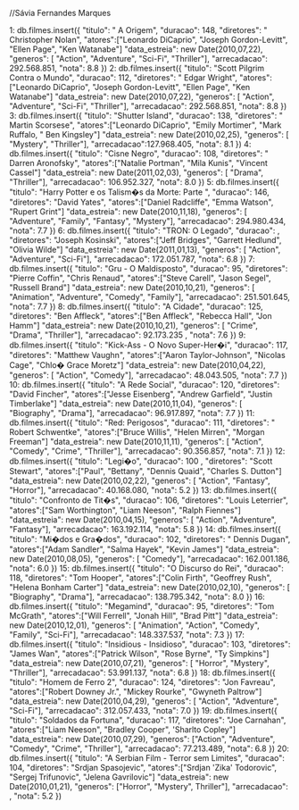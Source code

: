 //Sávia Fernandes Marques

1:
db.filmes.insert({
        "titulo": " A Origem",
		"duracao": 148,
		"diretores": " Christopher Nolan",
		"atores":["Leonardo DiCaprio", "Joseph Gordon-Levitt", "Ellen Page", "Ken Watanabe"]
		"data_estreia": new Date(2010,07,22),
		"generos": [ "Action", "Adventure", "Sci-Fi", "Thriller"],
		"arrecadacao": 292.568.851,
		"nota": 8.8
})
2:
db.filmes.insert({
        "titulo": "Scott Pilgrim Contra o Mundo",
		"duracao": 112,
		"diretores": " Edgar Wright",
		"atores":["Leonardo DiCaprio", "Joseph Gordon-Levitt", "Ellen Page", "Ken Watanabe"]
		"data_estreia": new Date(2010,07,22),
		"generos": [ "Action", "Adventure", "Sci-Fi", "Thriller"],
		"arrecadacao": 292.568.851,
		"nota": 8.8
})
3:
db.filmes.insert({
        "titulo": "Shutter Island",
		"duracao": 138,
		"diretores": " Martin Scorsese",
		"atores":["Leonardo DiCaprio", "Emily Mortimer", "Mark Ruffalo, " Ben Kingsley"]
		"data_estreia": new Date(2010,02,25),
		"generos": [ "Mystery", "Thriller"],
		"arrecadacao":127.968.405,
		"nota": 8.1
})
4:
db.filmes.insert({
        "titulo": "Cisne Negro",
		"duracao": 108,
		"diretores": " Darren Aronofsky",
		"atores":["Natalie Portman", "Mila Kunis", "Vincent Cassel"]
		"data_estreia": new Date(2011,02,03),
		"generos": [ "Drama", "Thriller"],
		"arrecadacao": 106.952.327,
		"nota": 8.0
})
5:
db.filmes.insert({
        "titulo": "Harry Potter e os Talism�s da Morte: Parte ",
		"duracao": 146,
		"diretores": "David Yates",
		"atores":["Daniel Radcliffe", "Emma Watson", "Rupert Grint"]
		"data_estreia": new Date(2010,11,18),
		"generos": [ "Adventure", "Family", "Fantasy", "Mystery"],
		"arrecadacao": 294.980.434,
		"nota": 7.7
})
6:
db.filmes.insert({
        "titulo": "TRON: O Legado",
		"duracao": ,
		"diretores": "Joseph Kosinski",
		"atores":["Jeff Bridges", "Garrett Hedlund", "Olivia Wilde"]
		"data_estreia": new Date(2011,01,13),
		"generos": [ "Action", "Adventure", "Sci-Fi"],
		"arrecadacao": 172.051.787,
		"nota": 6.8
})
7:
db.filmes.insert({
        "titulo": "Gru - O Maldisposto",
		"duracao": 95,
		"diretores": "Pierre Coffin", "Chris Renaud",
		"atores":["Steve Carell", "Jason Segel", "Russell Brand"]
		"data_estreia": new Date(2010,10,21),
		"generos": [ "Animation", "Adventure", "Comedy", "Family"],
		"arrecadacao": 251.501.645,
		"nota": 7.7
})
8:
db.filmes.insert({
        "titulo": "A Cidade",
		"duracao": 125,
		"diretores": "Ben Affleck",
		"atores":["Ben Affleck", "Rebecca Hall", "Jon Hamm"]
		"data_estreia": new Date(2010,10,21),
		"generos": [ "Crime", "Drama", "Thriller"],
		"arrecadacao": 92.173.235 ,
		"nota": 7.6
})
9:
db.filmes.insert({
        "titulo": "Kick-Ass - O Novo Super-Her�i",
		"duracao": 117,
		"diretores": "Matthew Vaughn",
		"atores":["Aaron Taylor-Johnson", "Nicolas Cage", "Chlo� Grace Moretz"]
		"data_estreia": new Date(2010,04,22),
		"generos": [ "Action", "Comedy"],
		"arrecadacao": 48.043.505,
		"nota": 7.7
})
10:
db.filmes.insert({
        "titulo": "A Rede Social",
		"duracao": 120,
		"diretores": "David Fincher",
		"atores":["Jesse Eisenberg", "Andrew Garfield", "Justin Timberlake"]
		"data_estreia": new Date(2010,11,04),
		"generos": [ "Biography", "Drama"],
		"arrecadacao": 96.917.897,
		"nota": 7.7
})
11:
db.filmes.insert({
        "titulo": "Red: Perigosos",
		"duracao": 111,
		"diretores": " Robert Schwentke",
		"atores":["Bruce Willis", "Helen Mirren", "Morgan Freeman"]
		"data_estreia": new Date(2010,11,11),
		"generos": [ "Action", "Comedy", "Crime", "Thriller"],
		"arrecadacao": 90.356.857,
		"nota": 7.1
})
12:
db.filmes.insert({
        "titulo": "Legi�o",
		"duracao":  100 ,
		"diretores": "Scott Stewart",
		"atores":["Paul", "Bettany", "Dennis Quaid", "Charles S. Dutton"]
		"data_estreia": new Date(2010,02,22),
		"generos": [ "Action", "Fantasy", "Horror"],
		"arrecadacao": 40.168.080,
		"nota": 5.2
})
13:
db.filmes.insert({
        "titulo": "Confronto de Tit�s",
		"duracao":  106,
		"diretores": "Louis Leterrier",
		"atores":["Sam Worthington", "Liam Neeson", "Ralph Fiennes"]
		"data_estreia": new Date(2010,04,15),
		"generos": [ "Action", "Adventure", "Fantasy"],
		"arrecadacao": 163.192.114,
		"nota": 5.8
})
14:
db.filmes.insert({
        "titulo": "Mi�dos e Gra�dos",
		"duracao":  102,
		"diretores": " Dennis Dugan",
		"atores":["Adam Sandler", "Salma Hayek", "Kevin James"]
		"data_estreia": new Date(2010,08,05),
		"generos": [ "Comedy"],
		"arrecadacao": 162.001.186,
		"nota": 6.0
})
15:
db.filmes.insert({
        "titulo": "O Discurso do Rei",
		"duracao":  118,
		"diretores": "Tom Hooper",
		"atores":["Colin Firth", "Geoffrey Rush", "Helena Bonham Carter"]
		"data_estreia": new Date(2010,02,10),
		"generos": [ "Biography", "Drama"],
		"arrecadacao": 138.795.342,
		"nota": 8.0
})
16:
db.filmes.insert({
        "titulo": "Megamind",
		"duracao":  95,
		"diretores": "Tom McGrath",
		"atores":["Will Ferrell", "Jonah Hill", "Brad Pitt"]
		"data_estreia": new Date(2010,12,01),
		"generos": [ "Animation", "Action", "Comedy", "Family", "Sci-Fi"],
		"arrecadacao": 148.337.537,
		"nota": 7.3
})
17:
db.filmes.insert({
        "titulo": "Insidious - Insidioso",
		"duracao":  103,
		"diretores": "James Wan",
		"atores":["Patrick Wilson", "Rose Byrne", "Ty Simpkins"]
		"data_estreia": new Date(2010,07,21),
		"generos": [ "Horror", "Mystery", "Thriller"],
		"arrecadacao": 53.991.137,
		"nota": 6.8
})
18:
db.filmes.insert({
        "titulo": "Homem de Ferro 2",
		"duracao":  124,
		"diretores": "Jon Favreau",
		"atores":["Robert Downey Jr.", "Mickey Rourke", "Gwyneth Paltrow"]
		"data_estreia": new Date(2010,04,29),
		"generos": [ "Action", "Adventure", "Sci-Fi"],
		"arrecadacao": 312.057.433,
		"nota": 7.0
})
19:
db.filmes.insert({
        "titulo": "Soldados da Fortuna",
		"duracao":  117,
		"diretores": "Joe Carnahan",
		"atores":["Liam Neeson", "Bradley Cooper", 'Sharlto Copley"]
		"data_estreia": new Date(2010,07,29),
		"generos": ["Action", "Adventure", "Comedy", "Crime", "Thriller"],
		"arrecadacao": 77.213.489,
		"nota": 6.8
})
20:
db.filmes.insert({
        "titulo": "A Serbian Film - Terror sem Limites",
		"duracao":  104,
		"diretores": "Srdjan Spasojevic",
		"atores":["Srdjan 'Zika' Todorovic", "Sergej Trifunovic", "Jelena Gavrilovic"]
		"data_estreia": new Date(2010,01,21),
		"generos": ["Horror", "Mystery", Thriller"],
		"arrecadacao": ,
		"nota": 5.2
})
